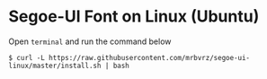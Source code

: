 # Segoe-UI Font on Linux (Ubuntu)

Open `terminal` and run the command below
```console
$ curl -L https://raw.githubusercontent.com/mrbvrz/segoe-ui-linux/master/install.sh | bash
```
